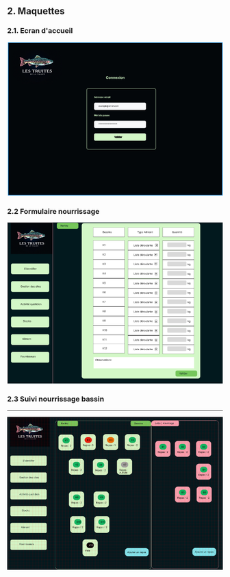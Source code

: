 ## 2. Maquettes

### 2.1. **Ecran d'accueil**
![login screen](../images/ecran_connexion.png)

### 2.2 **Formulaire nourrissage**
![feeding form](../images/desktop_nourrissage.png)

### 2.3 **Suivi nourrissage bassin**
---
![pond feeding tracking](../images/desktop_suivi_nourrissage.png)

